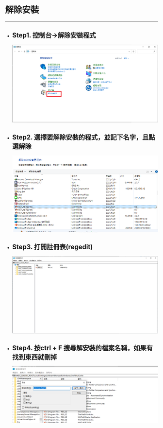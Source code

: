 # 解除安裝
---

+ ## Step1. 控制台->解除安裝程式
  ![](Image/解除安裝_1.png) 
+ ## Step2. 選擇要解除安裝的程式，並記下名字，且點選解除
  ![](Image/解除安裝_2.png) 
+ ## Step3. 打開註冊表(regedit) 
  ![](Image/解除安裝_3.png) 
+ ## Step4. 按ctrl + F 搜尋解安裝的檔案名稱，如果有找到東西就刪掉
  ![](Image/解除安裝_4.png) 